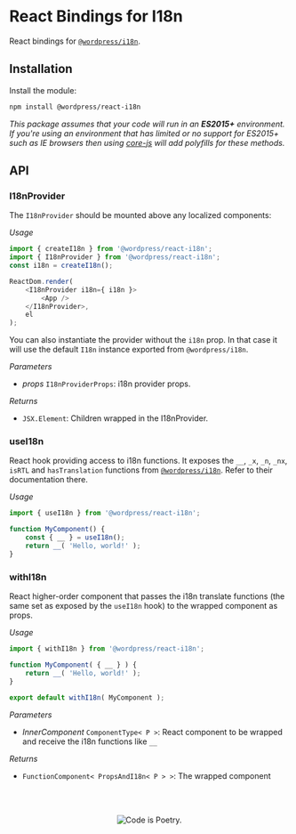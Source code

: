 # React Bindings for I18n

React bindings for [`@wordpress/i18n`](../i18n).

## Installation

Install the module:

```sh
npm install @wordpress/react-i18n
```

_This package assumes that your code will run in an **ES2015+** environment. If you're using an environment that has limited or no support for ES2015+ such as IE browsers then using [core-js](https://github.com/zloirock/core-js) will add polyfills for these methods._

## API

<!-- START TOKEN(Autogenerated API docs) -->

### I18nProvider

The `I18nProvider` should be mounted above any localized components:

_Usage_

```js
import { createI18n } from '@wordpress/react-i18n';
import { I18nProvider } from '@wordpress/react-i18n';
const i18n = createI18n();

ReactDom.render(
	<I18nProvider i18n={ i18n }>
		<App />
	</I18nProvider>,
	el
);
```

You can also instantiate the provider without the `i18n` prop. In that case it will use the
default `I18n` instance exported from `@wordpress/i18n`.

_Parameters_

-   _props_ `I18nProviderProps`: i18n provider props.

_Returns_

-   `JSX.Element`: Children wrapped in the I18nProvider.

### useI18n

React hook providing access to i18n functions. It exposes the `__`, `_x`, `_n`, `_nx`,
`isRTL` and `hasTranslation` functions from [`@wordpress/i18n`](../i18n).
Refer to their documentation there.

_Usage_

```js
import { useI18n } from '@wordpress/react-i18n';

function MyComponent() {
	const { __ } = useI18n();
	return __( 'Hello, world!' );
}
```

### withI18n

React higher-order component that passes the i18n translate functions (the same set
as exposed by the `useI18n` hook) to the wrapped component as props.

_Usage_

```js
import { withI18n } from '@wordpress/react-i18n';

function MyComponent( { __ } ) {
	return __( 'Hello, world!' );
}

export default withI18n( MyComponent );
```

_Parameters_

-   _InnerComponent_ `ComponentType< P >`: React component to be wrapped and receive the i18n functions like `__`

_Returns_

-   `FunctionComponent< PropsAndI18n< P > >`: The wrapped component

<!-- END TOKEN(Autogenerated API docs) -->

<br/><br/><p align="center"><img src="https://s.w.org/style/images/codeispoetry.png?1" alt="Code is Poetry." /></p>
